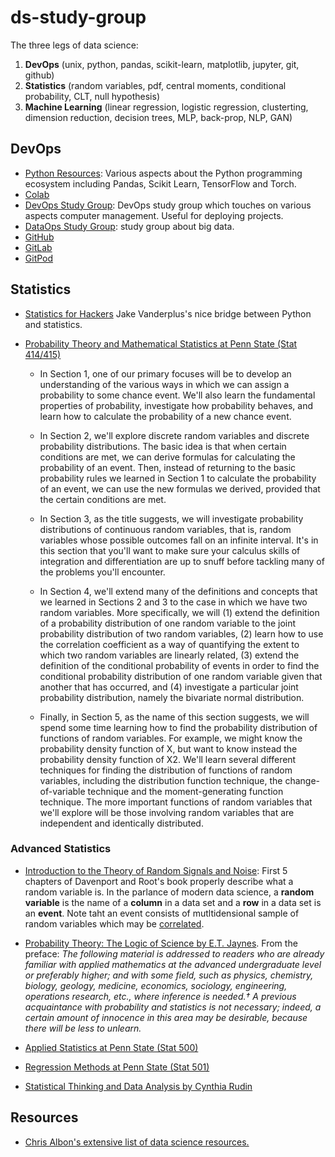 # ds-study-group
The three legs of data science:
1. **DevOps** (unix, python, pandas, scikit-learn, matplotlib, jupyter, git, github) 
2. **Statistics** (random variables, pdf, central moments, conditional probability, CLT, null hypothesis)
3. **Machine Learning** (linear regression, logistic regression, clusterting, dimension reduction, decision trees, MLP, back-prop, NLP, GAN)

## DevOps
- [Python Resources](./python): Various aspects about the Python programming ecosystem including Pandas, Scikit Learn, TensorFlow and Torch.
- [Colab](https://colab.research.google.com/notebooks/intro.ipynb)
- [DevOps Study Group](https://github.com/study-groups/devops-study-group): DevOps study group which touches on various aspects computer management. Useful for deploying projects. 
- [DataOps Study Group](https://github.com/study-groups/dataops-study-group): study group about big data.
- [GitHub](https://github.com/)
- [GitLab](https://about.gitlab.com/)
- [GitPod](https://www.gitpod.io/)

## Statistics
- [Statistics for Hackers](https://www.youtube.com/watch?v=Iq9DzN6mvYA) Jake Vanderplus's nice bridge between
Python and statistics.

- [Probability Theory and Mathematical Statistics at Penn State (Stat 414/415)](https://onlinecourses.science.psu.edu/stat414/)
  - In Section 1, one of our primary focuses will be to develop an understanding of the various ways in which we can assign a probability to some chance event. We'll also learn the fundamental properties of probability, investigate how probability behaves, and learn how to calculate the probability of a new chance event.

  - In Section 2, we'll explore discrete random variables and discrete probability distributions. The basic idea is that when certain conditions are met, we can derive formulas for calculating the probability of an event. Then, instead of returning to the basic probability rules we learned in Section 1 to calculate the probability of an event, we can use the new formulas we derived, provided that the certain conditions are met.

  - In Section 3, as the title suggests, we will investigate probability distributions of continuous random variables, that is, random variables whose possible outcomes fall on an infinite interval. It's in this section that you'll want to make sure your calculus skills of integration and differentiation are up to snuff before tackling many of the problems you'll encounter.
  
  - In Section 4, we'll extend many of the definitions and concepts that we learned in Sections 2 and 3 to the case in which we have two random variables. More specifically, we will (1) extend the definition of a probability distribution of one random variable to the joint probability distribution of two random variables, (2) learn how to use the correlation coefficient as a way of quantifying the extent to which two random variables are linearly related, (3) extend the definition of the conditional probability of events in order to find the conditional probability distribution of one random variable given that another that has occurred, and (4) investigate a particular joint probability distribution, namely the bivariate normal distribution.
  
  - Finally, in Section 5, as the name of this section suggests, we will spend some time learning how to find the probability distribution of functions of random variables. For example, we might know the probability density function of X, but want to know instead the probability density function of X2. We'll learn several different techniques for finding the distribution of functions of random variables, including the distribution function technique, the change-of-variable technique and the moment-generating function technique. The more important functions of random variables that we'll explore will be those involving random variables that are independent and identically distributed. 


### Advanced Statistics
- [Introduction to the Theory of Random Signals and Noise](https://archive.org/details/IntrductionToTheTheoryOfRandomSignalsAndNoise/page/n377/mode/2up): First 5 chapters of 
Davenport and Root's book properly describe what a random variable is. In the parlance of modern data science, a **random 
variable** is the name of a **column** in a data set and a **row** in a data set is an **event**. Note taht an event 
consists of mutltidensional sample of random variables which may be [correlated](https://en.wikipedia.org/wiki/Covariance_and_correlation).

- [Probability Theory: The Logic of Science by E.T. Jaynes](https://bayes.wustl.edu/etj/prob/book.pdf). From the preface: *The following material is addressed to readers who are already familiar with applied mathematics
at the advanced undergraduate level or preferably higher; and with some field, such as physics,
chemistry, biology, geology, medicine, economics, sociology, engineering, operations research, etc.,
where inference is needed.† A previous acquaintance with probability and statistics is not necessary;
indeed, a certain amount of innocence in this area may be desirable, because there will be less to
unlearn.*

- [Applied Statistics at Penn State (Stat 500)](https://newonlinecourses.science.psu.edu/statprogram/stat500)
- [Regression Methods at Penn State (Stat 501)](https://newonlinecourses.science.psu.edu/stat501/)
- [Statistical Thinking and Data Analysis by Cynthia Rudin](https://ocw.mit.edu/courses/sloan-school-of-management/15-075j-statistical-thinking-and-data-analysis-fall-2011/index.htm)

## Resources
- [Chris Albon's extensive list of data science resources.](https://chrisalbon.com/)

